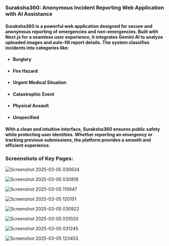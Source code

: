 ### Suraksha360: Anonymous Incident Reporting Web Application with AI Assistance
#### Suraksha360 is a powerful web application designed for secure and anonymous reporting of emergencies and non-emergencies. Built with Next.js for a seamless user experience, it integrates Gemini AI to analyze uploaded images and auto-fill report details. The system classifies incidents into categories like:
- #### Burglary
- #### Fire Hazard
- #### Urgent Medical Situation
- #### Catastrophic Event
- #### Physical Assault
- #### Unspecified
#### With a clean and intuitive interface, Suraksha360 ensures public safety while protecting user identities. Whether reporting an emergency or tracking previous submissions, the platform provides a smooth and efficient experience.
### Screenshots of Key Pages: 

![Screenshot 2025-03-05 030634](https://github.com/user-attachments/assets/27897f8a-6a05-40cd-af83-74e6e317fffe)

![Screenshot 2025-03-05 030818](https://github.com/user-attachments/assets/a9211422-aed0-43f3-a7c6-dfe721328bee)

![Screenshot 2025-03-05 115947](https://github.com/user-attachments/assets/2686ef06-e346-4698-8b8c-4a965727c486)

![Screenshot 2025-03-05 120151](https://github.com/user-attachments/assets/4748b987-7149-4302-a76f-944642b30dca)

![Screenshot 2025-03-05 030922](https://github.com/user-attachments/assets/e948caee-f5f2-4121-98e7-a8aa74341ea6)

![Screenshot 2025-03-05 031020](https://github.com/user-attachments/assets/3ecf01c0-9fa1-485e-bf24-e3b8421d3bca)

![Screenshot 2025-03-05 031245](https://github.com/user-attachments/assets/2983794e-3a30-41e4-911b-0921512d59d4)

![Screenshot 2025-03-05 123453](https://github.com/user-attachments/assets/28b3f602-baa2-4fc0-80f3-e060bd7511c5)

